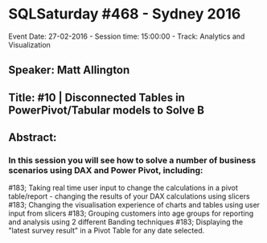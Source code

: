 # SQLSaturday #468 - Sydney 2016
Event Date: 27-02-2016 - Session time: 15:00:00 - Track: Analytics and Visualization
## Speaker: Matt Allington
## Title: #10 | Disconnected Tables in PowerPivot/Tabular models to Solve B
## Abstract:
### In this session you will see how to solve a number of business scenarios using DAX and Power Pivot, including:
#183;         Taking real time user input to change the calculations in a pivot table/report - changing the results of your DAX calculations using slicers
#183;         Changing the visualisation experience of charts and tables using user input from slicers
#183;         Grouping customers into age groups for reporting and analysis using 2 different Banding techniques
#183;         Displaying the "latest survey result" in a Pivot Table for any date selected.

